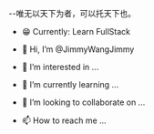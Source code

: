 <!---
JimmyWangJimmy/JimmyWangJimmy is a ✨ special ✨ repository because its `README.md` (this file) appears on your GitHub profile.
You can click the Preview link to take a look at your changes.
--->
--唯无以天下为者，可以托天下也。

- 😁 Currently: Learn FullStack

- 👋 Hi, I’m @JimmyWangJimmy
- 👀 I’m interested in ...
- 🌱 I’m currently learning ...
- 💞️ I’m looking to collaborate on ...
- 📫 How to reach me ...
